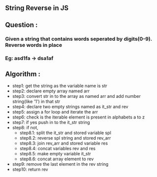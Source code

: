 ## String Reverse in JS

## Question :

### Given a string that contains words seperated by digits(0-9). Reverse words in place
### Eg: asd1fa -> dsa1af


## Algorithm :
 - step1: get the string as the variable name is str
 - step2: declare empty array named arr
 - step3: convert str in to the array as named arr and add number string(like '1') in that str
 - step4: declare two empty strings named as it_str and rev
 - step5: assign a for loop and iterate the arr
 - step6: check is the iterable element is present in alphabets a to z
 - step7: if yes push in to the it_str string
 - step8: if not,
    - step8.1: split the it_str and stored variable spl
    - step8.2: reverse spl string and stored rev_arr
    - step8.3: join rev_arr and stored variable res
    - step8.4: concat variables rev and res
    - step8.5: make empty variable it_str
    - step8.6: concat array element to rev
 - step9: remove the last element in the rev string
 - step10: return rev
